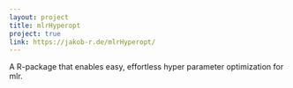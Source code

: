 ```yaml
---
layout: project
title: mlrHyperopt
project: true
link: https://jakob-r.de/mlrHyperopt/
---
```

A R-package that enables easy, effortless hyper parameter optimization for mlr.
